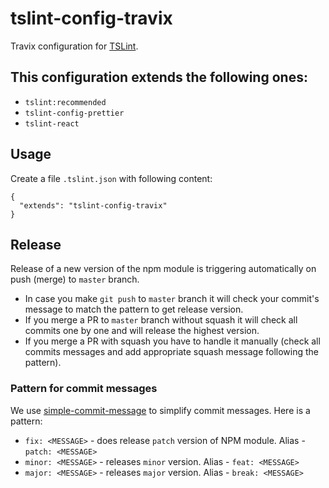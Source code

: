 # tslint-config-travix
Travix configuration for [TSLint](https://palantir.github.io/tslint/).

## This configuration extends the following ones:
* `tslint:recommended`
* `tslint-config-prettier`
* `tslint-react`

## Usage
Create a file `.tslint.json` with following content:
```
{
  "extends": "tslint-config-travix"
}
```

## Release
Release of a new version of the npm module is triggering automatically on push (merge) to `master` branch.

* In case you make `git push` to `master` branch it will check your commit's message to match the pattern to get release version.
* If you merge a PR to `master` branch without squash it will check all commits one by one and will release the highest version.
* If you merge a PR with squash you have to handle it manually (check all commits messages and add appropriate squash message following the pattern).

### Pattern for commit messages
We use [simple-commit-message](https://github.com/bahmutov/simple-commit-message) to simplify commit messages. Here is a pattern:
* `fix: <MESSAGE>` - does release `patch` version of NPM module. Alias - `patch: <MESSAGE>`
* `minor: <MESSAGE>` - releases `minor` version. Alias - `feat: <MESSAGE>`
* `major: <MESSAGE>` - releases `major` version. Alias - `break: <MESSAGE>`